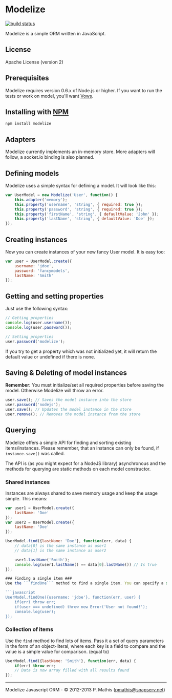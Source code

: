 # Modelize #

[![build status](https://secure.travis-ci.org/NeoXiD/modelize.png)](http://travis-ci.org/NeoXiD/modelize)

Modelize is a simple ORM written in JavaScript.

## License ##
Apache License (version 2)

## Prerequisites ##
Modelize requires version 0.6.x of Node.js or higher. If you want to run the tests or work on model, you'll want [Vows](https://github.com/cloudhead/vows).

## Installing with [NPM](http://npmjs.org) ##

```
npm install modelize
```

## Adapters ##
Modelize currently implements an in-memory store. More adapters will follow, a socket.io binding is also planned.

## Defining models
Modelize uses a simple syntax for defining a model. It will look like this:

```javascript
var UserModel = new Modelize('User', function() {
	this.adapter('memory');
	this.property('username', 'string', { required: true });
	this.property('password', 'string', { required: true });
	this.property('firstName', 'string', { defaultValue: 'John' });
	this.property('lastName', 'string', { defaultValue: 'Doe' });
});
```

## Creating instances ##
Now you can create instances of your new fancy User model. It is easy too:

```javascript
var user = UserModel.create({
	username: 'jdoe',
	password: 'fancymodels',
	lastName: 'Smith'
});
```

## Getting and setting properties
Just use the following syntax:

```javascript
// Getting properties
console.log(user.username());
console.log(user.password());

// Setting properties
user.password('modelize');
```

If you try to get a property which was not initialized yet, it will return the default value or undefined if there is none.

## Saving & Deleting of model instances ##
**Remember:** You must initialize/set all required properties before saving the model. Otherwise Modelize will throw an error. 

```javascript
user.save(); // Saves the model instance into the store
user.password('nodejs');
user.save(); // Updates the model instance in the store
user.remove(); // Removes the model instance from the store
```

## Querying ##
Modelize offers a simple API for finding and sorting existing items/instances. Please remember, that an instance can only be found, if ```instance.save()``` was called.

The API is (as you might expect for a NodeJS library) asynchronous and the methods for querying are static methods on each model constructor.

### Shared instances ###
Instances are always shared to save memory usage and keep the usage simple. This means:

```javascript
var user1 = UserModel.create({
	lastName: 'Doe'
});
var user2 = UserModel.create({
	lastName: 'Doe'
});

UserModel.find({lastName: 'Doe'}, function(err, data) {
	// data[0] is the same instance as user1
	// data[1] is the same instance as user2

	user1.lastName('Smith');
	console.log(user1.lastName() == data[0].lastName()) // Is true
});

### Finding a single item ###
Use the ```findOne``` method to find a single item. You can specify a set of query parameters in the form of an object-literal. In the case of multiple results, it will only return the first one. If no result can be found, the return value is ```undefined```.

```javascript
UserModel.findOne({username: 'jdoe'}, function(err, user) {
	if(err) throw err;
	if(user === undefined) throw new Error('User not found!');
	console.log(user);
});
```

### Collection of items ###
Use the ```find``` method to find lots of items. Pass it a set of query parameters in the form of an object-literal, where each key is a field to compare and the value is a simple value for comparison. (equal to)

```javascript
UserModel.find({lastName: 'Smith'}, function(err, data) {
	if(err) throw err;
	// Data is now array filled with all results found
});
```

- - -
Modelize Javascript ORM - © 2012-2013 P. Mathis (pmathis@snapserv.net)